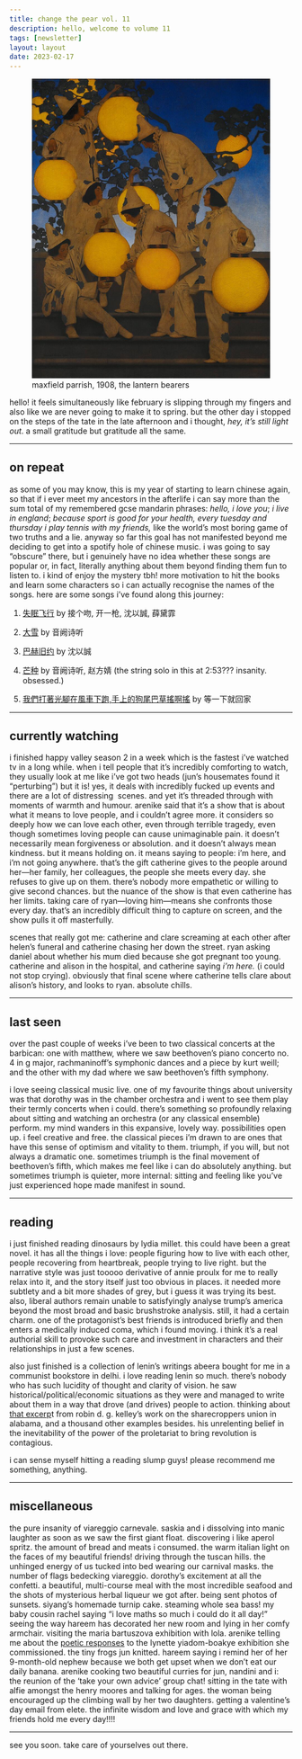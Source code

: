 ```yaml
---
title: change the pear vol. 11
description: hello, welcome to volume 11
tags: [newsletter]
layout: layout
date: 2023-02-17
---
```


<figure>
  <img src="images/11.jpeg" alt="maxfield parrish, 1908, the lantern bearers" width="600"/>
  <figcaption class="caption">maxfield parrish, 1908, the lantern bearers</figcaption>
</figure>

hello! it feels simultaneously like february is slipping through my fingers and also like we are never going to make it to spring. but the other day i stopped on the steps of the tate in the late afternoon and i thought, _hey, it’s still light out_. a small gratitude but gratitude all the same.

* * *

## on repeat

as some of you may know, this is my year of starting to learn chinese again, so that if i ever meet my ancestors in the afterlife i can say more than the sum total of my remembered gcse mandarin phrases: _hello, i love you_; _i live in england_; _because sport is good for your health, every tuesday and thursday i play tennis with my friends,_ like the world’s most boring game of two truths and a lie. anyway so far this goal has not manifested beyond me deciding to get into a spotify hole of chinese music. i was going to say “obscure” there, but i genuinely have no idea whether these songs are popular or, in fact, literally anything about them beyond finding them fun to listen to. i kind of enjoy the mystery tbh! more motivation to hit the books and learn some characters so i can actually recognise the names of the songs. here are some songs i’ve found along this journey:

1.  [失眠飞行](https://open.spotify.com/track/7B66zCNP5kP7FkNYMRrZwW?si=ba56294da3484528) by 接个吻, 开一枪, 沈以誠, 薛黛霏
    
2.  [大雪](https://open.spotify.com/track/01sULFzpZ2WMafukO3st5i?si=d4ba46338fc94345) by 音阙诗听
    
3.  [巴赫旧约](https://open.spotify.com/track/1vq5k7oNTD1J7ANKZmY4ub?si=e8777da9ef834f8f) by 沈以誠
    
4.  [芒种](https://open.spotify.com/track/3IP4qSMfGeqI2XqHFf25sj?si=aed6878b9dc0472f) by 音阙诗听, 赵方婧 (the string solo in this at 2:53??? insanity. obsessed.)
    
5.  [我們打著光腳在風車下跑,手上的狗尾巴草搖啊搖](https://open.spotify.com/track/0wADGmFVQWAWD8s0WxLkVE?si=e97f90223c2b45e5) by 等一下就回家
    

* * *

## currently watching

i finished happy valley season 2 in a week which is the fastest i’ve watched tv in a long while. when i tell people that it’s incredibly comforting to watch, they usually look at me like i’ve got two heads (jun’s housemates found it “perturbing”) but it is! yes, it deals with incredibly fucked up events and there are a lot of distressing  scenes. and yet it’s threaded through with moments of warmth and humour. arenike said that it’s a show that is about what it means to love people, and i couldn’t agree more. it considers so deeply how we can love each other, even through terrible tragedy, even though sometimes loving people can cause unimaginable pain. it doesn’t necessarily mean forgiveness or absolution. and it doesn’t always mean kindness. but it means holding on. it means saying to people: i’m here, and i’m not going anywhere. that’s the gift catherine gives to the people around her—her family, her colleagues, the people she meets every day. she refuses to give up on them. there’s nobody more empathetic or willing to give second chances. but the nuance of the show is that even catherine has her limits. taking care of ryan—loving him—means she confronts those every day. that’s an incredibly difficult thing to capture on screen, and the show pulls it off masterfully. 

scenes that really got me: catherine and clare screaming at each other after helen’s funeral and catherine chasing her down the street. ryan asking daniel about whether his mum died because she got pregnant too young. catherine and alison in the hospital, and catherine saying _i’m here._ (i could not stop crying). obviously that final scene where catherine tells clare about alison’s history, and looks to ryan. absolute chills. 

* * *

## last seen

over the past couple of weeks i’ve been to two classical concerts at the barbican: one with matthew, where we saw beethoven’s piano concerto no. 4 in g major, rachmaninoff’s symphonic dances and a piece by kurt weill; and the other with my dad where we saw beethoven’s fifth symphony. 

i love seeing classical music live. one of my favourite things about university was that dorothy was in the chamber orchestra and i went to see them play their termly concerts when i could. there’s something so profoundly relaxing about sitting and watching an orchestra (or any classical ensemble) perform. my mind wanders in this expansive, lovely way. possibilities open up. i feel creative and free. the classical pieces i’m drawn to are ones that have this sense of optimism and vitality to them. triumph, if you will, but not always a dramatic one. sometimes triumph is the final movement of beethoven’s fifth, which makes me feel like i can do absolutely anything. but sometimes triumph is quieter, more internal: sitting and feeling like you’ve just experienced hope made manifest in sound. 

* * *

## reading

i just finished reading dinosaurs by lydia millet. this could have been a great novel. it has all the things i love: people figuring how to live with each other, people recovering from heartbreak, people trying to live right. but the narrative style was just tooooo derivative of annie proulx for me to really relax into it, and the story itself just too obvious in places. it needed more subtlety and a bit more shades of grey, but i guess it was trying its best. also, liberal authors remain unable to satisfyingly analyse trump’s america beyond the most broad and basic brushstroke analysis. still, it had a certain charm. one of the protagonist’s best friends is introduced briefly and then enters a medically induced coma, which i found moving. i think it’s a real authorial skill to provoke such care and investment in characters and their relationships in just a few scenes. 

also just finished is a collection of lenin’s writings abeera bought for me in a communist bookstore in delhi. i love reading lenin so much. there’s nobody who has such lucidity of thought and clarity of vision. he saw historical/political/economic situations as they were and managed to write about them in a way that drove (and drives) people to action. thinking about [that excerp](https://twitter.com/spencerbeswick/status/1624433889069436929)t from robin d. g. kelley’s work on the sharecroppers union in alabama, and a thousand other examples besides. his unrelenting belief in the inevitability of the power of the proletariat to bring revolution is contagious. 

i can sense myself hitting a reading slump guys! please recommend me something, anything. 

* * *

## miscellaneous

the pure insanity of viareggio carnevale. saskia and i dissolving into manic laughter as soon as we saw the first giant float. discovering i like aperol spritz. the amount of bread and meats i consumed. the warm italian light on the faces of my beautiful friends! driving through the tuscan hills. the unhinged energy of us tucked into bed wearing our carnival masks. the number of flags bedecking viareggio. dorothy’s excitement at all the confetti. a beautiful, multi-course meal with the most incredible seafood and the shots of mysterious herbal liqueur we got after. being sent photos of sunsets. siyang’s homemade turnip cake. steaming whole sea bass! my baby cousin rachel saying “i love maths so much i could do it all day!” seeing the way hareem has decorated her new room and lying in her comfy armchair. visiting the maria bartuszova exhibition with lola. arenike telling me about the [poetic responses](https://www.tate.org.uk/tate-collective/writing-and-art) to the lynette yiadom-boakye exhibition she commissioned. the tiny frogs jun knitted. hareem saying i remind her of her 9-month-old nephew because we both get upset when we don’t eat our daily banana. arenike cooking two beautiful curries for jun, nandini and i: the reunion of the ‘take your own advice’ group chat! sitting in the tate with alfie amongst the henry moores and talking for ages. the woman being encouraged up the climbing wall by her two daughters. getting a valentine’s day email from elete. the infinite wisdom and love and grace with which my friends hold me every day!!!! 

* * *

see you soon. take care of yourselves out there.
